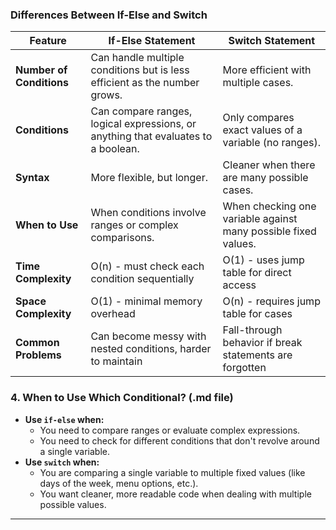 ###  Differences Between If-Else and Switch
| Feature                  | If-Else Statement                                                                 | Switch Statement                                               |
| ------------------------ | --------------------------------------------------------------------------------- | -------------------------------------------------------------- |
| **Number of Conditions** | Can handle multiple conditions but is less efficient as the number grows.         | More efficient with multiple cases.                            |
| **Conditions**           | Can compare ranges, logical expressions, or anything that evaluates to a boolean. | Only compares exact values of a variable (no ranges).          |
| **Syntax**               | More flexible, but longer.                                                        | Cleaner when there are many possible cases.                    |
| **When to Use**          | When conditions involve ranges or complex comparisons.                            | When checking one variable against many possible fixed values. |
| **Time Complexity**      | O(n) - must check each condition sequentially                                     | O(1) - uses jump table for direct access                       |
| **Space Complexity**     | O(1) - minimal memory overhead                                                    | O(n) - requires jump table for cases                           |
| **Common Problems**      | Can become messy with nested conditions, harder to maintain                       | Fall-through behavior if break statements are forgotten        |

### **4. When to Use Which Conditional?** (.md file)

- **Use `if-else` when:**
  - You need to compare ranges or evaluate complex expressions.
  - You need to check for different conditions that don't revolve around a single variable.
- **Use `switch` when:**
  - You are comparing a single variable to multiple fixed values (like days of the week, menu options, etc.).
  - You want cleaner, more readable code when dealing with multiple possible values.

---
